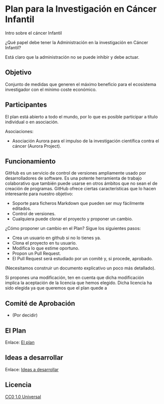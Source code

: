 # Plan para la Investigación en Cáncer Infantil

Intro sobre el cáncer Infantil

¿Qué papel debe tener la Administración en la investigación en Cáncer Infantil?

Está claro que la administración no se puede inhibir y debe actuar.

## Objetivo

Conjunto de medidas que generen el máximo beneficio para el ecosistema
investigador con el mínimo coste económico.

## Participantes

El plan está abierto a todo el mundo, por lo que es posible participar a título
individual o en asociación.

Asociaciones:
* Asociación Aurora para el impulso de la investigación científica contra el
cáncer (Aurora Project).

## Funcionamiento

GitHub es un servicio de control de versiones ampliamente usado por
desarrolladores de software. Es una potente herramienta de trabajo colaborativo
que también puede usarse en otros ámbitos que no sean el de creación de
programas. GitHub ofrece ciertas características que lo hacen interesante para
nuestro objetivo:
* Soporte para ficheros Markdown que pueden ser muy fácilmente editados.
* Control de versiones.
* Cualquiera puede clonar el proyecto y proponer un cambio.

¿Cómo proponer un cambio en el Plan? Sigue los siguientes pasos:
* Crea un usuario en github si no lo tienes ya.
* Clona el proyecto en tu usuario.
* Modifica lo que estime oportuno.
* Propon un Pull Request.
* El Pull Request será estudiado por un comité y, si procede, aprobado.

(Necesitamos construir un documento explicativo un poco más detallado).

Si propones una modificación, ten en cuenta que dicha modificación implica la
aceptación de la licencia que hemos elegido. Dicha licencia ha sido elegida ya
que queremos que el plan quede a


## Comité de Aprobación

* (Por decidir)

## El Plan

Enlace: [El plan](plan/0-Plan.md)

## Ideas a desarrollar

Enlace: [Ideas a desarrollar](ideas.md)

## Licencia

[CC0 1.0 Universal](LICENSE)
